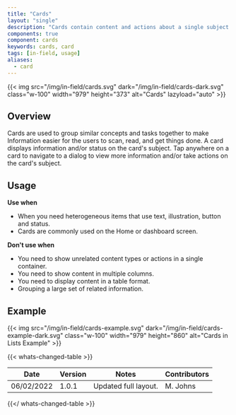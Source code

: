 ```yaml
---
title: "Cards"
layout: "single"
description: "Cards contain content and actions about a single subject."
components: true
component: cards
keywords: cards, card
tags: [in-field, usage]
aliases:
  - card
---
```


{{< img src="/img/in-field/cards.svg" dark="/img/in-field/cards-dark.svg" class="w-100" width="979" height="373" alt="Cards" lazyload="auto" >}}

## Overview

Cards are used to group similar concepts and tasks together to make Information easier for the users to scan, read, and get things done. A card displays information and/or status on the card's subject. Tap anywhere on a card to navigate to a dialog to view more information and/or take actions on the card's subject.

## Usage

**Use when**

- When you need heterogeneous items that use text, illustration, button and status.
- Cards are commonly used on the Home or dashboard screen.

**Don't use when**

- You need to show unrelated content types or actions in a single container.
- You need to show content in multiple columns.
- You need to display content in a table format.
- Grouping a large set of related information.


## Example

{{< img src="/img/in-field/cards-example.svg" dark="/img/in-field/cards-example-dark.svg" class="w-100" width="979" height="860" alt="Cards in Lists Example" >}}

{{< whats-changed-table >}}

| Date       | Version | Notes                | Contributors |
| ---------- | ------- | -------------------- | ------------ |
| 06/02/2022 | 1.0.1   | Updated full layout. | M. Johns     |

{{</ whats-changed-table >}}
